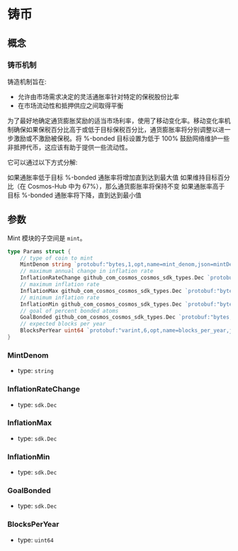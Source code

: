 # 铸币

## 概念

### 铸币机制

铸造机制旨在:

- 允许由市场需求决定的灵活通胀率针对特定的保税股份比率
- 在市场流动性和抵押供应之间取得平衡

为了最好地确定通货膨胀奖励的适当市场利率，使用了移动变化率。移动变化率机制确保如果保税百分比高于或低于目标保税百分比，通货膨胀率将分别调整以进一步激励或不激励被保税。将 %-bonded 目标设置为低于 100% 鼓励网络维护一些非抵押代币，这应该有助于提供一些流动性。

它可以通过以下方式分解:

如果通胀率低于目标 %-bonded 通胀率将增加直到达到最大值
如果维持目标百分比（在 Cosmos-Hub 中为 67%），那么通货膨胀率将保持不变
如果通胀率高于目标 %-bonded 通胀率将下降，直到达到最小值

## 参数

Mint 模块的子空间是 `mint`。

```go
type Params struct {
	// type of coin to mint
	MintDenom string `protobuf:"bytes,1,opt,name=mint_denom,json=mintDenom,proto3" json:"mint_denom,omitempty"`
	// maximum annual change in inflation rate
	InflationRateChange github_com_cosmos_cosmos_sdk_types.Dec `protobuf:"bytes,2,opt,name=inflation_rate_change,json=inflationRateChange,proto3,customtype=github.com/cosmos/cosmos-sdk/types.Dec" json:"inflation_rate_change" yaml:"inflation_rate_change"`
	// maximum inflation rate
	InflationMax github_com_cosmos_cosmos_sdk_types.Dec `protobuf:"bytes,3,opt,name=inflation_max,json=inflationMax,proto3,customtype=github.com/cosmos/cosmos-sdk/types.Dec" json:"inflation_max" yaml:"inflation_max"`
	// minimum inflation rate
	InflationMin github_com_cosmos_cosmos_sdk_types.Dec `protobuf:"bytes,4,opt,name=inflation_min,json=inflationMin,proto3,customtype=github.com/cosmos/cosmos-sdk/types.Dec" json:"inflation_min" yaml:"inflation_min"`
	// goal of percent bonded atoms
	GoalBonded github_com_cosmos_cosmos_sdk_types.Dec `protobuf:"bytes,5,opt,name=goal_bonded,json=goalBonded,proto3,customtype=github.com/cosmos/cosmos-sdk/types.Dec" json:"goal_bonded" yaml:"goal_bonded"`
	// expected blocks per year
	BlocksPerYear uint64 `protobuf:"varint,6,opt,name=blocks_per_year,json=blocksPerYear,proto3" json:"blocks_per_year,omitempty" yaml:"blocks_per_year"`
}
```

### MintDenom

- type: `string`

### InflationRateChange

- type: `sdk.Dec`

### InflationMax

- type: `sdk.Dec`

### InflationMin

- type: `sdk.Dec`

### GoalBonded

- type: `sdk.Dec`

### BlocksPerYear

- type: `uint64`
